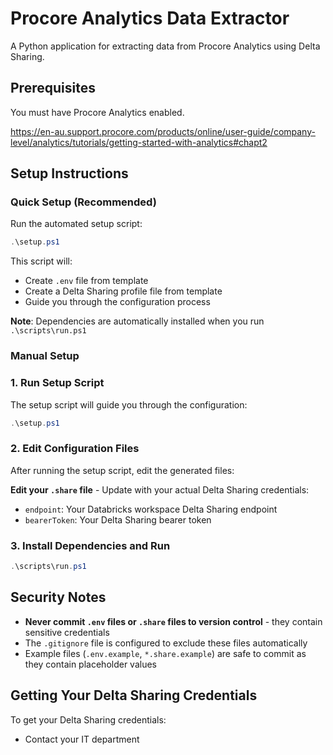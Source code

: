 # Procore Analytics Data Extractor

A Python application for extracting data from Procore Analytics using Delta Sharing.

## Prerequisites

You must have Procore Analytics enabled.

<https://en-au.support.procore.com/products/online/user-guide/company-level/analytics/tutorials/getting-started-with-analytics#chapt2>

## Setup Instructions

### Quick Setup (Recommended)

Run the automated setup script:

```powershell
.\setup.ps1
```

This script will:

- Create `.env` file from template
- Create a Delta Sharing profile file from template
- Guide you through the configuration process

**Note**: Dependencies are automatically installed when you run `.\scripts\run.ps1`

### Manual Setup

### 1. Run Setup Script

The setup script will guide you through the configuration:

```powershell
.\setup.ps1
```

### 2. Edit Configuration Files

After running the setup script, edit the generated files:

**Edit your `.share` file** - Update with your actual Delta Sharing credentials:

- `endpoint`: Your Databricks workspace Delta Sharing endpoint
- `bearerToken`: Your Delta Sharing bearer token

### 3. Install Dependencies and Run

```powershell
.\scripts\run.ps1
```

## Security Notes

- **Never commit `.env` files or `.share` files to version control** - they contain sensitive credentials
- The `.gitignore` file is configured to exclude these files automatically
- Example files (`.env.example`, `*.share.example`) are safe to commit as they contain placeholder values

## Getting Your Delta Sharing Credentials

To get your Delta Sharing credentials:

- Contact your IT department

